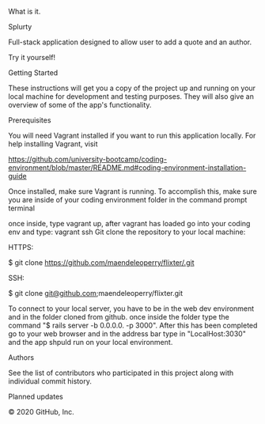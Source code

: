 What is it.

Splurty

Full-stack application designed to allow user to add a quote and an author.

Try it yourself!

Getting Started

These instructions will get you a copy of the project up and running on your local machine for development and testing purposes. They will also give an overview of some of the app's functionality.

Prerequisites

You will need Vagrant installed if you want to run this application locally. For help installing Vagrant, visit

https://github.com/university-bootcamp/coding-environment/blob/master/README.md#coding-environment-installation-guide

Once installed, make sure Vagrant is running. To accomplish this, make sure you are inside of your coding environment folder in the command prompt terminal

once inside, type vagrant up,  after vagrant has loaded go into your coding env and type: vagrant ssh 
Git clone the repository to your local machine:

HTTPS:

$ git clone https://github.com/maendeleoperry/flixter/.git

SSH:

$ git clone git@github.com;maendeleoperry/flixter.git

To connect to your local server, you have to be in the web dev environment and in the folder cloned from github.  once inside the folder type the command "$ rails server -b 0.0.0.0. -p 3000".  After this has been completed go to your web browser and in the address bar type in "LocalHost:3030" and the app shpuld run on your local environment.

Authors

See the list of contributors who participated in this project along with individual commit history.

Planned updates


© 2020 GitHub, Inc.
